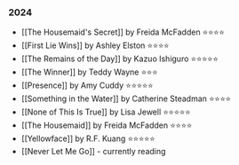 ### 2024

- [[The Housemaid's Secret]] by Freida McFadden ⭐️⭐️⭐️⭐️
- [[First Lie Wins]] by Ashley Elston ⭐️⭐️⭐️⭐️
- [[The Remains of the Day]] by Kazuo Ishiguro ⭐️⭐️⭐️⭐️⭐️
- [[The Winner]] by Teddy Wayne ⭐️⭐️⭐️
- [[Presence]] by Amy Cuddy ⭐️⭐️⭐️⭐️⭐️
- [[Something in the Water]] by Catherine Steadman ⭐️⭐️⭐️⭐️
- [[None of This Is True]] by Lisa Jewell ⭐️⭐️⭐️⭐️⭐️
- [[The Housemaid]] by Freida McFadden ⭐️⭐️⭐️⭐️
- [[Yellowface]] by R.F. Kuang ⭐️⭐️⭐️⭐️⭐️
- [[Never Let Me Go]] - currently reading
